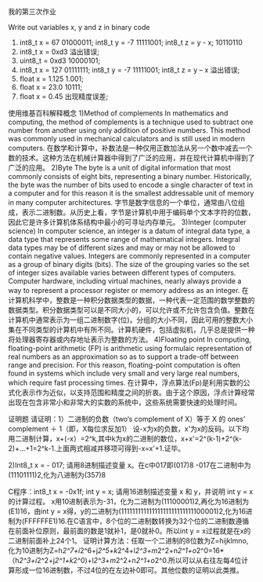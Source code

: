 我的第三次作业

Write out variables x, y and z in binary code
1) int8_t x = 67  01000011; int8_t y = -7  11111001; int8_t z = y - x;  10110110
2) int8_t x = 0xd3  溢出错误;
3) uint8_t = 0xd3  10000101;
4) int8_t x = 127  01111111; int8_t y = -7  11111001; int8_t z = y – x  溢出错误;
5) float x = 1.125  1.001;
6) float x = 23.0  10111;
7) float x = 0.45  出现精度误差;

使用维基百科解释概念
1)Method of complements  In mathematics and computing, the method of complements is a technique used to subtract one number from another using only addition of positive numbers. This method was commonly used in mechanical calculators and is still used in modern computers.  在数学和计算中，补数法是一种仅用正数加法从另一个数中减去一个数的技术。这种方法在机械计算器中得到了广泛的应用，并在现代计算机中得到了广泛的应用。
2)Byte  The byte is a unit of digital information that most commonly consists of eight bits, representing a binary number. Historically, the byte was the number of bits used to encode a single character of text in a computer and for this reason it is the smallest addressable unit of memory in many computer architectures.   字节是数字信息的一个单位，通常由八位组成，表示二进制数。从历史上看，字节是计算机中用于编码单个文本字符的位数，因此它是许多计算机体系结构中最小的可寻址内存单元。
3)Integer (computer science)  In computer science, an integer is a datum of integral data type, a data type that represents some range of mathematical integers. Integral data types may be of different sizes and may or may not be allowed to contain negative values. Integers are commonly represented in a computer as a group of binary digits (bits). The size of the grouping varies so the set of integer sizes available varies between different types of computers. Computer hardware, including virtual machines, nearly always provide a way to represent a processor register or memory address as an integer.  在计算机科学中，整数是一种积分数据类型的数据，一种代表一定范围的数学整数的数据类型。积分数据类型可以是不同大小的，可以允许或不允许包含负值。整数在计算机中通常表示为一组二进制数字(位)。分组的大小不同，因此可用的整数大小集在不同类型的计算机中有所不同。计算机硬件，包括虚拟机，几乎总是提供一种将处理器寄存器或内存地址表示为整数的方法。
4)Floating point  In computing, floating-point arithmetic (FP) is arithmetic using formulaic representation of real numbers as an approximation so as to support a trade-off between range and precision. For this reason, floating-point computation is often found in systems which include very small and very large real numbers, which require fast processing times.  在计算中，浮点算法(Fp)是利用实数的公式化表示作为近似，以支持范围和精度之间的折衷。由于这个原因，浮点计算经常出现在包含非常小和非常大的实数的系统中，这些系统需要快速的处理时间。

证明题
请证明：1）二进制的负数（two‘s complement of X）等于 X 的 ones’
complement ＋ 1（即，X每位求反加1）
设-x为x的负数，x'为x的反码。以下均用二进制计算，x+(-x）=2^k,其中k为x的二进制的数位，x+x'=2^(k-1)+2^(k-2)+...+1=2^k-1.上面两式相减并移项可得到-x=x'+1.证毕。

2)Int8_t x = - 017; 请用8进制描述变量 x。在c中017即(017)8
-017在二进制中为(11101111)2,化为八进制为(357)8

C程序：int8_t x = -0x1f; int y = x; 请用16进制描述变量 x 和 y，并说明 int
y = x 的计算过程。
x用10进制表示为-31，化为二进制为(11100001)2,再化为16进制为(E1)16，由int y = x得，y的二进制为(11111111111111111111111111100001)2,化为16进制为(FFFFFFE1)16.在C语言中，8个位的二进制数转换为32个位的二进制数遵循在前面补位原则，最前面的数是1就补1，是0就补0。所以int y = x过程就是在x的二进制前面补上24个1。
证明计算方法：任取一个二进制的8位数为Z=hijklmno,化为10进制为Z=h*2^7+i*2^6+j*2^5+k*2^4+l*2^3+m*2^2+n*2^1+o*2^0=16*（h*2^3+i*2^2+j*2^1+k*2^0)+l*2^3+m*2^2+n*2^1+o*2^0.所以可以从右往左每4位计算形成一位16进制数，不过4位的在左边补0即可。其他位数的证明以此类推。